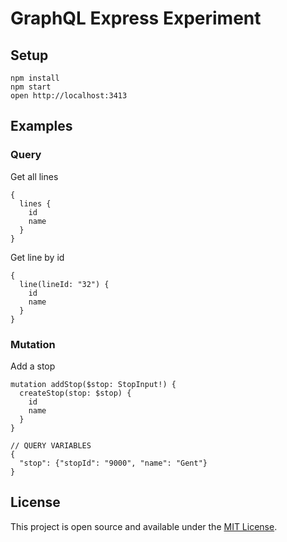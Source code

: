 # GraphQL Express Experiment

## Setup

```
npm install
npm start
open http://localhost:3413
```

## Examples

### Query

Get all lines

```
{
  lines {
    id
    name
  }
}
```

Get line by id

```
{
  line(lineId: "32") {
    id
    name
  }
}
```

### Mutation

Add a stop

```
mutation addStop($stop: StopInput!) {
  createStop(stop: $stop) {
    id
    name
  }
}

// QUERY VARIABLES
{
  "stop": {"stopId": "9000", "name": "Gent"}
}
```

## License

This project is open source and available under the [MIT License](LICENSE).
